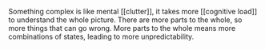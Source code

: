 
Something complex is like mental [[clutter]], it takes more [[cognitive load]] to understand the whole picture.
There are more parts to the whole, so more things that can go wrong.
More parts to the whole means more combinations of states, leading to more unpredictability.